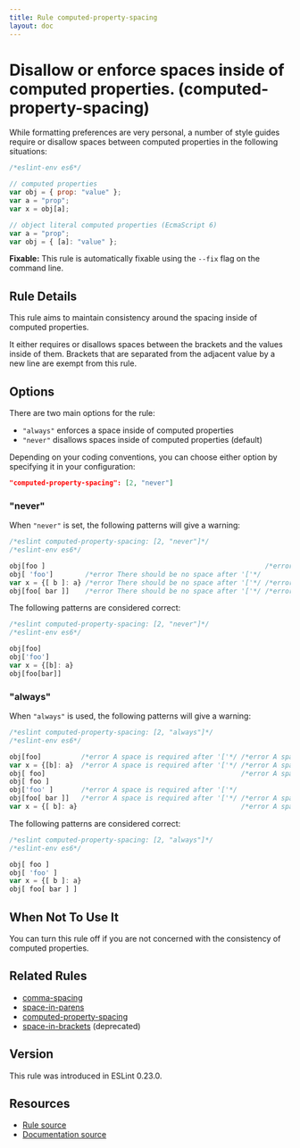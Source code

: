 ```yaml
---
title: Rule computed-property-spacing
layout: doc
---
```

<!-- Note: No pull requests accepted for this file. See README.md in the root directory for details. -->
# Disallow or enforce spaces inside of computed properties. (computed-property-spacing)

While formatting preferences are very personal, a number of style guides require
or disallow spaces between computed properties in the following situations:

```js
/*eslint-env es6*/

// computed properties
var obj = { prop: "value" };
var a = "prop";
var x = obj[a];

// object literal computed properties (EcmaScript 6)
var a = "prop";
var obj = { [a]: "value" };
```

**Fixable:** This rule is automatically fixable using the `--fix` flag on the command line.

## Rule Details

This rule aims to maintain consistency around the spacing inside of computed properties.

It either requires or disallows spaces between the brackets and the values inside of them.
Brackets that are separated from the adjacent value by a new line are exempt from this rule.

## Options

There are two main options for the rule:

* `"always"` enforces a space inside of computed properties
* `"never"` disallows spaces inside of computed properties (default)

Depending on your coding conventions, you can choose either option by specifying it in your configuration:

```json
"computed-property-spacing": [2, "never"]
```

### "never"

When `"never"` is set, the following patterns will give a warning:

```js
/*eslint computed-property-spacing: [2, "never"]*/
/*eslint-env es6*/

obj[foo ]                                                       /*error There should be no space before ']'*/
obj[ 'foo']        /*error There should be no space after '['*/
var x = {[ b ]: a} /*error There should be no space after '['*/ /*error There should be no space before ']'*/
obj[foo[ bar ]]    /*error There should be no space after '['*/ /*error There should be no space before ']'*/
```

The following patterns are considered correct:

```js
/*eslint computed-property-spacing: [2, "never"]*/
/*eslint-env es6*/

obj[foo]
obj['foo']
var x = {[b]: a}
obj[foo[bar]]
```

### "always"

When `"always"` is used, the following patterns will give a warning:

```js
/*eslint computed-property-spacing: [2, "always"]*/
/*eslint-env es6*/

obj[foo]          /*error A space is required after '['*/ /*error A space is required before ']'*/
var x = {[b]: a}  /*error A space is required after '['*/ /*error A space is required before ']'*/
obj[ foo]                                                 /*error A space is required before ']'*/
obj[ foo ]
obj['foo' ]       /*error A space is required after '['*/
obj[foo[ bar ]]   /*error A space is required after '['*/ /*error A space is required before ']'*/
var x = {[ b]: a}                                         /*error A space is required before ']'*/
```

The following patterns are considered correct:

```js
/*eslint computed-property-spacing: [2, "always"]*/
/*eslint-env es6*/

obj[ foo ]
obj[ 'foo' ]
var x = {[ b ]: a}
obj[ foo[ bar ] ]

```


## When Not To Use It

You can turn this rule off if you are not concerned with the consistency of computed properties.

## Related Rules

* [comma-spacing](comma-spacing)
* [space-in-parens](space-in-parens)
* [computed-property-spacing](computed-property-spacing)
* [space-in-brackets](space-in-brackets) (deprecated)

## Version

This rule was introduced in ESLint 0.23.0.

## Resources

* [Rule source](https://github.com/eslint/eslint/tree/master/lib/rules/computed-property-spacing.js)
* [Documentation source](https://github.com/eslint/eslint/tree/master/docs/rules/computed-property-spacing.md)
